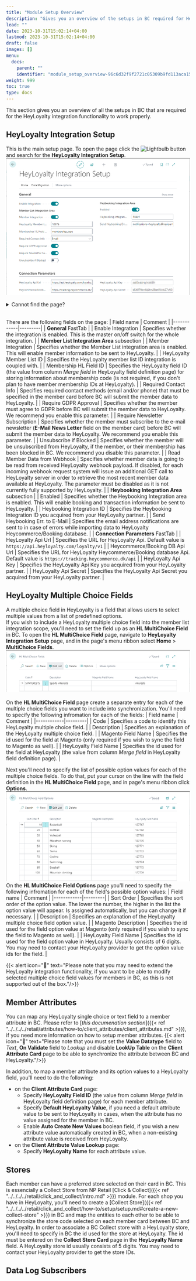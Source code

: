 ```yaml
---
title: "Module Setup Overview"
description: "Gives you an overview of the setups in BC required for HeyLoyalty integration."
lead: ""
date: 2023-10-31T15:02:14+04:00
lastmod: 2023-10-31T15:02:14+04:00
draft: false
images: []
menu:
  docs:
    parent: ""
    identifier: "module_setup_overview-96c6d32f9f2721c05309b9fd113aca15"
weight: 999
toc: true
type: docs
---
```

This section gives you an overview of all the setups in BC that are required for the HeyLoyalty integration functionality to work properly.

## HeyLoyalty Integration Setup
This is the main setup page.
To open the page click the ![Lightbulb](Lightbulb_icon.PNG) button and search for the **HeyLoyalty Integration Setup**.
![HeyLoyalty Integration Setup Page](images/HeyLoyaltyIntegrSetupPage.png)
<details>
<summary>
Cannot find the page?
</summary>
HeyLoyalty integration feature is not enabled by default. To enable it, navigate to <b>NaviPartner Feature Management</b> page, and make sure there is a checkmark in field <b>Enabled</b> on the <b>HeyLoyalty Integration</b> line. Do not forget to log into to the system again after enabling the integration.
</details>
<br>

There are the following fields on the page:
| Field name | Comment |
|------------|---------|
| <td>**General** FastTab</td> |
| Enable Integration | Specifies whether the integration is enabled. This is the master on/off switch for the whole integration. |
| <td>**Member List Integration Area** subsection</td> |
| Member Integration | Specifies whether the Member List integration area is enabled. This will enable member information to be sent to HeyLoyalty. |
| HeyLoyalty Member List ID | Specifies the HeyLoyalty member list ID integration is coupled with. |
| Membership HL Field ID | Specifies the HeyLoyalty field ID (the value from column _Merge field_ in HeyLoyalty field definition page) for storing information about membership code (is not required, if you don't plan to have member membership IDs at HeyLoyalty). |
| Required Contact Info | Specifies required contact methods (email and/or phone) that must be specified in the member card before BC will submit the member data to HeyLoyalty. |
| Require GDPR Approval | Specifies whether the member must agree to GDPR before BC will submit the member data to HeyLoyalty. We recommend you enable this parameter. |
| Require Newsletter Subscription | Specifies whether the member must subscribe to the e-mail newsletter (**E-Mail News Letter** field on the member card) before BC will submit the member data to HeyLoyalty. We recommend you enable this parameter. |
| Unsubscribe if Blocked | Specifies whether the member will be unsubscribed from HeyLoyalty, if the member, or their membership has been blocked in BC. We recommend you disable this parameter. |
| Read Member Data from Webhook | Specifies whether member data is going to be read from received HeyLoyalty webhook payload. If disabled, for each incoming webhook request system will issue an additional GET call to HeyLoyalty server in order to retrieve the most recent member data available at HeyLoyalty. The parameter must be disabled as it is not currently fully supported by HeyLoyalty. |
| <td>**Heybooking Integration Area** subsection</td> |
| Enabled | Specifies whether the Heybooking Integration area is enabled. This will enable booking and transaction information be sent to HeyLoyalty. |
| Heybooking Integration ID | Specifies the Heybooking Integration ID you acquired from your HeyLoyalty partner. |
| Send Heybooking Err. to E-Mail | Specifies the email address notifications are sent to in case of errors while importing data to HeyLoyalty Heycommerce/Booking database. |
| <td>**Connection Parameters** FastTab</td> |
| HeyLoyalty Api Url | Specifies the URL for HeyLoyalty Api. Default value is `https://api.heyloyalty.com/loyalty/v1` |
| Heycommerce/Booking DB Api Url | Specifies the URL for HeyLoyalty Heycommerce/Booking database Api. Default value is `https://tracking.heycommerce.dk/api` |
| HeyLoyalty Api Key | Specifies the HeyLoyalty Api Key you acquired from your HeyLoyalty partner. |
| HeyLoyalty Api Secret | Specifies the HeyLoyalty Api Secret you acquired from your HeyLoyalty partner. |

## HeyLoyalty Multiple Choice Fields
A multiple choice field in HeyLoyalty is a field that allows users to select multiple values from a list of predefined options.<br>
If you wish to include a HeyLoyalty multiple choice field into the member list integration scope, you'll need to set the field up as an **HL MultiChoice Field** in BC.
To open the **HL MultiChoice Field** page, navigate to **HeyLoyalty Integration Setup** page, and in the page's menu ribbon select **Home** > **MultiChoice Fields**.
![Page HL MultiChoice Fields](images/HLMultiChoiceFieldsPage.png)
<br><br>
On the **HL MultiChoice Field** page create a separate entry for each of the multiple choice fields you want to include into synchronization. You'll need to specify the following infromation for each of the fields:
| Field name | Comment |
|------------|---------|
| Code | Specifies a code to identify this HeyLoyalty multiple choice field. |
| Description | Specifies an explanation of the HeyLoyalty multiple choice field. |
| Magento Field Name | Specifies the id used for the field at Magento (only required if you wish to sync the field to Magento as well). |
| HeyLoyalty Field Name | Specifies the id used for the field at HeyLoyalty (the value from column _Merge field_ in HeyLoyalty field definition page). |

Next you'll need to specify the list of possible option values for each of the multiple choice fields. To do that, put your cursor on the line with the field definition in the **HL MultiChoice Field** page, and in page's menu ribbon click **Options**.
![Page HL MultiChoice Field Options](images/HLMultiChoiceFieldOptionsPage.png)
On the **HL MultiChoice Field Options** page you'll need to specify the following infromation for each of the field's possible option values:
| Field name | Comment |
|------------|---------|
| Sort Order | Specifies the sort order of the option value. The lower the number, the higher in the list the option value will appear. Is assigned automatically, but you can change it if necessary. |
| Description | Specifies an explanation of the HeyLoyalty multiple choice field option value. |
| Magento Description | Specifies the id used for the field option value at Magento (only required if you wish to sync the field to Magento as well). |
| HeyLoyalty Field Name | Specifies the id used for the field option value in HeyLoyalty. Usually consists of 6 digits. You may need to contact your HeyLoyalty provider to get the option value ids for the field. |

{{< alert icon="📝" text="Please note that you may need to extend the HeyLoyalty integration functionality, if you want to be able to modify selected multiple choice field values for members in BC, as this is not supported out of the box."/>}}

## Member Attributes
You can map any HeyLoyalty single choice or text field to a member attribute in BC.
Please refer to [_this documenation section_]({{< ref "../../../../retail/attributes/how-to/client_attributes/client_attributes.md" >}}), if you need more information on how to setup member attributes.
{{< alert icon="📝" text="Please note that you must set the <b>Value Datatype</b> field to <i>Text</i>, <b>On Validate</b> field to <i>Lookup</i> and disable <b>LookUp Table</b> on the <b>Client Attribute Card</b> page to be able to synchronize the attribute between BC and HeyLoyalty."/>}}

In addition, to map a member attribute and its option values to a HeyLoyalty field, you'll need to do the following:
- on the **Client Attribute Card** page:
  - Specify **HeyLoyalty Field ID** (the value from column _Merge field_ in HeyLoyalty field definition page) for each member attribute.
  - Specify **Default HeyLoyalty Value**, if you need a default attribute value to be sent to HeyLoyalty in cases, when the attribute has no value assigned for the member in BC.
  - Enable **Auto Create New Values** boolean field, if you wish a new attribute value automatically created in BC, when a non-existing attribute value is received from HeyLoyalty.
- on the **Client Attribute Value Lookup** page:
  - Specify **HeyLoyalty Name** for each attribute value.

## Stores
Each member can have a preferred store selected on their card in BC. This is essencially a Collect Store from NP Retail [Click & Collect]({{< ref "../../../../retail/click_and_collect/intro.md" >}}) module.
For each shop you have in HeyLoyalty, you'll need to create a [Collect Store]({{< ref "../../../../retail/click_and_collect/how-to/setup/setup.md#create-a-new-collect-store" >}}) in BC and map the entities to each other to be able to synchronize the store code selected on each member card between BC and HeyLoyalty.
In order to associate a BC Collect store with a HeyLoyalty store, you'll need to specify in BC the id used for the store at HeyLoyalty. The id must be entered on the **Collect Store Card** page in the **HeyLoyalty Name** field.
A HeyLoyalty store id usually consists of 5 digits. You may need to contact your HeyLoyalty provider to get the store IDs.

## Data Log Subscribers

